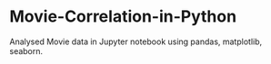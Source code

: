 # Movie-Correlation-in-Python
Analysed Movie data in Jupyter notebook using pandas, matplotlib, seaborn.

